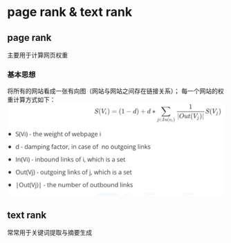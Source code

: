 page rank & text rank
====
## page rank
主要用于计算网页权重
### 基本思想
将所有的网站看成一张有向图（网站与网站之间存在链接关系）；
每一个网站的权重计算方式如下：<br>
![PageRank 权重计算](/docs/ml/images/24-1.jpg)

## text rank
常常用于关键词提取与摘要生成
